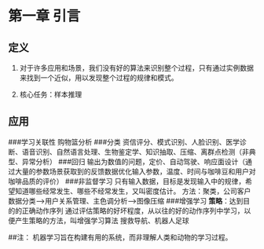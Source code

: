 # 第一章 引言

## 定义 

1. 对于许多应用和场景，我们没有好的算法来识别整个过程，只有通过实例数据来找到一个近似，用以发现整个过程的规律和模式。

2. 核心任务：样本推理

## 应用
###学习关联性
    购物篮分析
###分类
    资信评分、模式识别、人脸识别、医学诊断、语音识别、自然语言处理、生物鉴定学、知识抽取、压缩、离群点检测（非典型、异常分析）
###回归
    输出为数值的问题，定价、自动驾驶、响应面设计（通过大量的参数场景获取到的反馈数据优化输入参数，温度、时间与咖啡豆和用户对咖啡品质的评价）
###非监督学习
    只有输入数据，目标是发现输入中的规律，希望知道哪些经常发生、哪些不经常发生，又叫密度估计。
    方法：聚类，公司客户数据分类-->用户关系管理、主色调分析-->图像压缩
###增强学习
    **策略**：达到目的的正确动作序列
    通过评估策略的好坏程度，从以往的好的动作序列中学习，以便产生策略的方法，叫增强学习算法
    搜救导航、机器人足球

##注：
    机器学习旨在构建有用的系统，而非理解人类和动物的学习过程。


